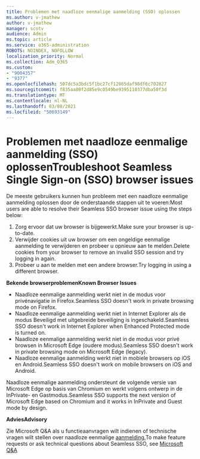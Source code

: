 ```yaml
---
title: Problemen met naadloze eenmalige aanmelding (SSO) oplossen
ms.author: v-jmathew
author: v-jmathew
manager: scotv
audience: Admin
ms.topic: article
ms.service: o365-administration
ROBOTS: NOINDEX, NOFOLLOW
localization_priority: Normal
ms.collection: Adm_O365
ms.custom:
- "9004357"
- "9377"
ms.openlocfilehash: 507dc5a3bdc5f1bc27cf12865daf98df6c702827
ms.sourcegitcommit: f835aa80f2d85e9c0549be9395110377dba50f3d
ms.translationtype: MT
ms.contentlocale: nl-NL
ms.lasthandoff: 03/08/2021
ms.locfileid: "50693149"
---
```

# <a name="troubleshoot-seamless-single-sign-on-sso-browser-issues"></a><span data-ttu-id="a0a99-102">Problemen met naadloze eenmalige aanmelding (SSO) oplossen</span><span class="sxs-lookup"><span data-stu-id="a0a99-102">Troubleshoot Seamless Single Sign-on (SSO) browser issues</span></span>

<span data-ttu-id="a0a99-103">De meeste gebruikers kunnen hun probleem met een naadloze eenmalige aanmelding oplossen door de onderstaande stappen uit te voeren:</span><span class="sxs-lookup"><span data-stu-id="a0a99-103">Most users are able to resolve their Seamless SSO browser issue using the steps below:</span></span>

1. <span data-ttu-id="a0a99-104">Zorg ervoor dat uw browser is bijgewerkt.</span><span class="sxs-lookup"><span data-stu-id="a0a99-104">Make sure your browser is up-to-date.</span></span>
2. <span data-ttu-id="a0a99-105">Verwijder cookies uit uw browser om een ongeldige eenmalige aanmelding te verwijderen en probeer u opnieuw aan te melden.</span><span class="sxs-lookup"><span data-stu-id="a0a99-105">Delete cookies from your browser to remove an invalid SSO session and try logging in again.</span></span>
3. <span data-ttu-id="a0a99-106">Probeer u aan te melden met een andere browser.</span><span class="sxs-lookup"><span data-stu-id="a0a99-106">Try logging in using a different browser.</span></span>

<span data-ttu-id="a0a99-107">**Bekende browserproblemen**</span><span class="sxs-lookup"><span data-stu-id="a0a99-107">**Known Browser Issues**</span></span>

- <span data-ttu-id="a0a99-108">Naadloze eenmalige aanmelding werkt niet in de modus voor privénavigatie in Firefox.</span><span class="sxs-lookup"><span data-stu-id="a0a99-108">Seamless SSO doesn't work in private browsing mode on Firefox.</span></span>
- <span data-ttu-id="a0a99-109">Naadloze eenmalige aanmelding werkt niet in Internet Explorer als de modus Beveiligd met uitgebreide beveiliging is ingeschakeld.</span><span class="sxs-lookup"><span data-stu-id="a0a99-109">Seamless SSO doesn't work in Internet Explorer when Enhanced Protected mode is turned on.</span></span>
- <span data-ttu-id="a0a99-110">Naadloze eenmalige aanmelding werkt niet in de modus voor privé browsen in Microsoft Edge (oudere modus).</span><span class="sxs-lookup"><span data-stu-id="a0a99-110">Seamless SSO doesn't work in private browsing mode on Microsoft Edge (legacy).</span></span>
- <span data-ttu-id="a0a99-111">Naadloze eenmalige aanmelding werkt niet in mobiele browsers op iOS en Android.</span><span class="sxs-lookup"><span data-stu-id="a0a99-111">Seamless SSO doesn't work on mobile browsers on iOS and Android.</span></span>

<span data-ttu-id="a0a99-112">Naadloze eenmalige aanmelding ondersteunt de volgende versie van Microsoft Edge op basis van Chromium en werkt volgens ontwerp in de InPrivate- en Gastmodus.</span><span class="sxs-lookup"><span data-stu-id="a0a99-112">Seamless SSO supports the next version of Microsoft Edge based on Chromium and it works in InPrivate and Guest mode by design.</span></span>

<span data-ttu-id="a0a99-113">**Advies**</span><span class="sxs-lookup"><span data-stu-id="a0a99-113">**Advisory**</span></span>

<span data-ttu-id="a0a99-114">Zie Microsoft Q&A als u functieaanvragen wilt indienen of technische vragen wilt stellen over naadloze eenmalige [aanmelding.](https://docs.microsoft.com/answers/topics/azure-ad-single-sign-on.html)</span><span class="sxs-lookup"><span data-stu-id="a0a99-114">To make feature requests or ask technical questions about Seamless SSO, see [Microsoft Q&A](https://docs.microsoft.com/answers/topics/azure-ad-single-sign-on.html)</span></span>
